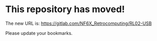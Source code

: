 # This repository has moved!

The new URL is: https://gitlab.com/NF6X_Retrocomputing/RL02-USB

Please update your bookmarks.
